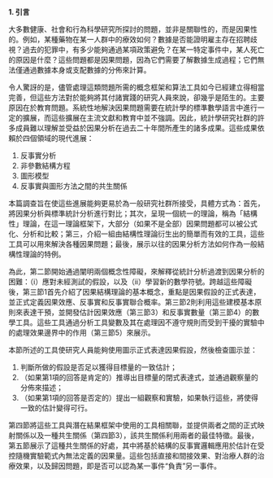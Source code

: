 **1. 引言**

大多數健康、社會和行為科學研究所探討的問題，並非是關聯性的，而是因果性的。例如，某種藥物在某一人群中的療效如何？數據是否能證明雇主存在招聘歧視？過去的犯罪中，有多少能夠通過某項政策避免？在某一特定事件中，某人死亡的原因是什麼？這些問題都是因果問題，因為它們需要了解數據生成過程；它們無法僅通過數據本身或支配數據的分佈來計算。

令人驚訝的是，儘管處理這類問題所需的概念框架和算法工具如今已經建立得相當完善，但這些方法對於能夠將其付諸實踐的研究人員來說，卻幾乎是陌生的。主要原因在於教育問題。系統性地解決因果問題需要在統計學的標準數學語言中進行一定的擴展，而這些擴展在主流文獻和教育中並不強調。因此，統計學研究社群的許多成員難以理解並受益於因果分析在過去二十年間所產生的諸多成果。這些成果依賴於四個領域的現代進展：

1. 反事實分析
2. 非參數結構方程
3. 圖形模型
4. 反事實與圖形方法之間的共生關係

本篇調查旨在使這些進展能夠更易於為一般研究社群所接受，具體方式為：首先，將因果分析與標準統計分析進行對比；其次，呈現一個統一的理論，稱為「結構性」理論，在這一理論框架下，大部分（如果不是全部）因果問題都可以被公式化、分析和比較；第三，介紹一組由結構性理論衍生出的簡單而有效的工具，這些工具可以用來解決各種因果問題；最後，展示以往的因果分析方法如何作為一般結構性理論的特例。

為此，第二節開始通過闡明兩個概念性障礙，來解釋從統計分析過渡到因果分析的困難：（i）應對未經測試的假設，以及（ii）學習新的數學符號。跨越這些障礙後，第三節1首先介紹了因果結構理論的基本概念，重點是因果假設的正式表達，並正式定義因果效應、反事實和反事實聯合概率。第三節2則利用這些建模基本原則來表達干預，並開發估計因果效應（第三節3）和反事實數量（第三節4）的數學工具。這些工具通過分析工具變數及其在處理因不遵守規則而受到干擾的實驗中的處理效果邊界中的作用（第三節5）來展示。

本節所述的工具使研究人員能夠使用圖示正式表達因果假設，然後檢查圖示並：

1. 判斷所做的假設是否足以獲得目標量的一致估計；
2. （如果第1項的回答是肯定的）推導出目標量的閉式表達式，並通過觀察量的分佈來描述；
3. （如果第1項的回答是否定的）提出一組觀察和實驗，如果執行這些，將使得一致的估計變得可行。

第四節將這些工具與潛在結果框架中使用的工具相關聯，並提供兩者之間的正式映射關係以及一種共生關係（第四節3），該共生關係利用兩者的最佳特徵。最後，第五節展示了這種共生關係的好處，其中將基於結構的反事實邏輯應用於估計在受控隨機實驗範式內無法定義的因果量。這些包括直接和間接效果、對治療人群的治療效果，以及歸因問題，即是否可以認為某一事件“負責”另一事件。